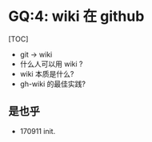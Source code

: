 # GQ:4: wiki 在 github

[TOC]


+ git -> wiki
+ 什么人可以用 wiki ?
+ wiki 本质是什么?
+ gh-wiki 的最佳实践?



## 是也乎

- 170911 init.

